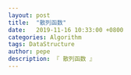 ```yaml
---
layout: post
title:  "散列函数"
date:   2019-11-16 10:33:00 +0800
categories: Algorithm
tags: DataStructure
author: pepe
description: 『 散列函数 』
---
```






































